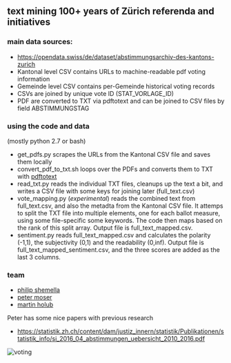## text mining 100+ years of Zürich referenda and initiatives

### main data sources:
 + https://opendata.swiss/de/dataset/abstimmungsarchiv-des-kantons-zurich
 + Kantonal level CSV contains URLs to machine-readable pdf voting information
 + Gemeinde level CSV contains per-Gemeinde historical voting records
 + CSVs are joined by unique vote ID (STAT_VORLAGE_ID)
 + PDF are converted to TXT via pdftotext and can be joined to CSV files by field ABSTIMMUNGSTAG


### using the code and data
(mostly python 2.7 or bash)
+ get_pdfs.py scrapes the URLs from the Kantonal CSV file and saves them locally
+ convert_pdf_to_txt.sh loops over the PDFs and converts them to TXT with [pdftotext](https://en.wikipedia.org/wiki/Pdftotext)
+ read_txt.py reads the individual TXT files, cleanups up the text a bit, and writes a CSV file with some keys for joining later (full_text.csv)
+ vote_mapping.py (_experimental_) reads the combined text from full_text.csv, and also the metadta from the Kantonal CSV file. It attemps to split the TXT file into multiple elements, one for each ballot measure, using some file-specific some keywords. The code then maps based on the rank of this split array. Output file is full_text_mapped.csv.
+ sentiment.py reads full_text_mapped.csv and calculates the polarity (-1,1), the subjectivity (0,1) and the readability (0,inf). Output file is full_text_mapped_sentiment.csv, and the three scores are added as the last 3 columns.

### team
+ [philip shemella](https://twitter.com/philshem)
+ [peter moser](https://twitter.com/peterjamoser)
+ [martin holub](https://twitter.com/holub_martin)

Peter has some nice papers with previous research
 + https://statistik.zh.ch/content/dam/justiz_innern/statistik/Publikationen/statistik_info/si_2016_04_abstimmungen_uebersicht_2010_2016.pdf

![voting](https://static.independent.co.uk/s3fs-public/thumbnails/image/2015/09/25/20/suffragette.jpg?w500)

